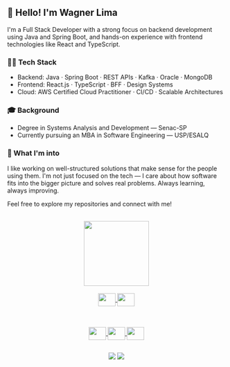<div>
  
## 👋 Hello! I'm Wagner Lima

I'm a Full Stack Developer with a strong focus on backend development using Java and Spring Boot, and hands-on experience with frontend technologies like React and TypeScript.

### 👨‍💻 Tech Stack
- Backend: Java · Spring Boot · REST APIs · Kafka · Oracle · MongoDB  
- Frontend: React.js · TypeScript · BFF · Design Systems  
- Cloud: AWS Certified Cloud Practitioner · CI/CD · Scalable Architectures

### 🎓 Background
- Degree in Systems Analysis and Development — Senac-SP  
- Currently pursuing an MBA in Software Engineering — USP/ESALQ

### 🚀 What I'm into
I like working on well-structured solutions that make sense for the people using them. I'm not just focused on the tech — I care about how software fits into the bigger picture and solves real problems. Always learning, always improving.

Feel free to explore my repositories and connect with me!


</div>

<br />

  <div align="center" >
  <a href="https://github.com/WagnerSousaLima">
 
  <img  height="150em" src="https://github-readme-stats.vercel.app/api/top-langs/?username=WagnerSousaLima&layout=compact&langs_count=7&theme=dark"/>
</div>
<div align="center" style="display: inline_block"><br>
  
<img align="center" height="30" width="40"  src="https://cdn.jsdelivr.net/gh/devicons/devicon@latest/icons/java/java-original.svg" />
<img align="center" height="30" width="40"  src="https://cdn.jsdelivr.net/gh/devicons/devicon@latest/icons/spring/spring-original.svg" />

<br /><br />
<img align="center" height="30" width="40"  src="https://cdn.jsdelivr.net/gh/devicons/devicon/icons/javascript/javascript-original.svg" />
<img align="center"  height="30" width="40" src="https://cdn.jsdelivr.net/gh/devicons/devicon/icons/typescript/typescript-original.svg" />
<img align="center" height="30" width="40"  src="https://cdn.jsdelivr.net/gh/devicons/devicon/icons/react/react-original.svg" />

 </div>
 
  ##
 
<div align="center"> 
  <a href = "mailto:wagner.sousalima@gmail.com"><img src="https://img.shields.io/badge/-Gmail-%23333?style=for-the-badge&logo=gmail&logoColor=white" target="_blank"></a>
  <a href="https://www.linkedin.com/in/wagnersl7" target="_blank"><img src="https://img.shields.io/badge/-LinkedIn-%230077B5?style=for-the-badge&logo=linkedin&logoColor=white" target="_blank"></a> 
  
  
  
   <!-- ![Snake animation](https://github.com/WagnerSousaLima/WagnerSousaLima/blob/output/github-contribution-grid-snake.svg) -->
  
  </div>
  
  
          
          
